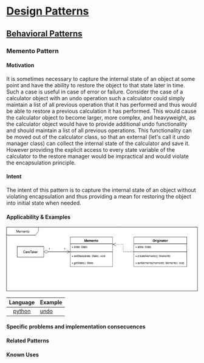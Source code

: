 # [Design Patterns](../README.md)
## [Behavioral Patterns](./behavioral.md)
### Memento Pattern

#### Motivation
It is sometimes necessary to capture the internal state of an object at some point and have the ability to restore the object to that state later in time. Such a case is useful in case of error or failure. Consider the case of a calculator object with an undo operation such a calculator could simply maintain a list of all previous operation that it has performed and thus would be able to restore a previous calculation it has performed. This would cause the calculator object to become larger, more complex, and heavyweight, as the calculator object would have to provide additional undo functionality and should maintain a list of all previous operations. This functionality can be moved out of the calculator class, so that an external (let's call it undo manager class) can collect the internal state of the calculator and save it. However providing the explicit access to every state variable of the calculator to the restore manager would be impractical and would violate the encapsulation principle.

#### Intent
The intent of this pattern is to capture the internal state of an object without violating encapsulation and thus providing a mean for restoring the object into initial state when needed.


#### Applicability & Examples

![Memento](../uml/memento.png)

| Language                               | Example |
| :------------------------------------: | ------- |
| [python](./python3/behavioral/memento) | [undo](./python3/behavioral/memento/undo.py)

#### Specific problems and implementation consecuences

#### Related Patterns

#### Known Uses
